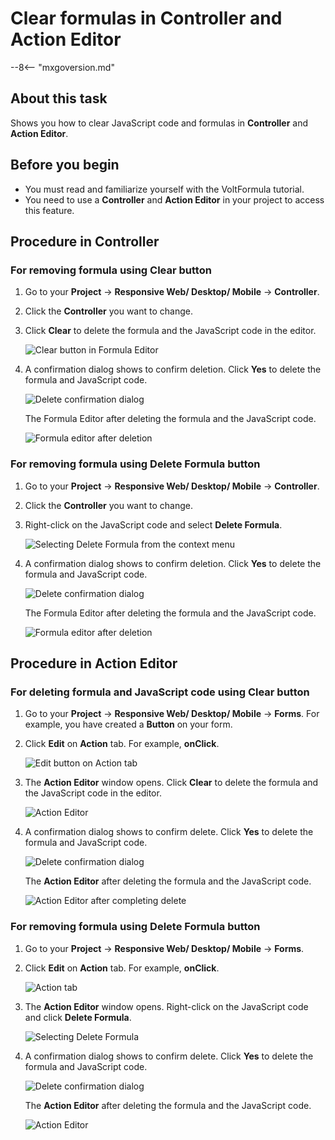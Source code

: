 # Clear formulas in Controller and Action Editor

--8<-- "mxgoversion.md"

## About this task

Shows you how to clear JavaScript code and formulas in **Controller** and **Action Editor**.

## Before you begin

- You must read and familiarize yourself with the VoltFormula tutorial.
- You need to use a **Controller** and **Action Editor** in your project to access this feature.

## Procedure in Controller

### For removing formula using Clear button

1. Go to your **Project** &rarr; **Responsive Web/ Desktop/ Mobile** &rarr; **Controller**.

2. Click the **Controller** you want to change.

3. Click **Clear** to delete the formula and the JavaScript code in the editor. 

    ![Clear button in Formula Editor](../assets/images/vfclearformula.png)

4. A confirmation dialog shows to confirm deletion. Click **Yes** to delete the formula and JavaScript code.

    ![Delete confirmation dialog](../assets/images/vfdeldialog.png)

    The Formula Editor after deleting the formula and the JavaScript code.

    ![Formula editor after deletion](../assets/images/vfremoveform.png)

### For removing formula using Delete Formula button

1. Go to your **Project** &rarr; **Responsive Web/ Desktop/ Mobile** &rarr; **Controller**.

2. Click the **Controller** you want to change.

3. Right-click on the JavaScript code and select **Delete Formula**. 

    ![Selecting Delete Formula from the context menu](../assets/images/vfclearformula2.png)

4. A confirmation dialog shows to confirm deletion. Click **Yes** to delete the formula and JavaScript code.

    ![Delete confirmation dialog](../assets/images/vfdeldialog2.png)

    The Formula Editor after deleting the formula and the JavaScript code.

    ![Formula editor after deletion](../assets/images/vfremoveform2.png)


## Procedure in Action Editor

### For deleting formula and JavaScript code using Clear button

1. Go to your **Project** &rarr; **Responsive Web/ Desktop/ Mobile** &rarr; **Forms**. For example, you have created a **Button** on your form.

2. Click **Edit** on **Action** tab. For example, **onClick**.

    ![Edit button on Action tab](../assets/images/vfbutton.png)   

3. The **Action Editor** window opens. Click **Clear** to delete the formula and the JavaScript code in the editor. 

    ![Action Editor](../assets/images/vfclearformula3.png)

4. A confirmation dialog shows to confirm delete. Click **Yes** to delete the formula and JavaScript code.

    ![Delete confirmation dialog](../assets/images/vfdeldialog3.png)

    The **Action Editor** after deleting the formula and the JavaScript code.

    ![Action Editor after completing delete](../assets/images/vfremoveform3.png)

### For removing formula using Delete Formula button

1. Go to your **Project** &rarr; **Responsive Web/ Desktop/ Mobile** &rarr; **Forms**.

2. Click **Edit** on **Action** tab. For example, **onClick**.

    ![Action tab](../assets/images/vfbutton.png)   

3. The **Action Editor** window opens. Right-click on the JavaScript code and click **Delete Formula**. 

    ![Selecting Delete Formula](../assets/images/vfclearformula4.png)

4. A confirmation dialog shows to confirm delete. Click **Yes** to delete the formula and JavaScript code.

    ![Delete confirmation dialog](../assets/images/vfdeldialog4.png)

    The **Action Editor** after deleting the formula and the JavaScript code.

    ![Action Editor](../assets/images/vfremoveform4.png)